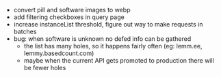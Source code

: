 - convert pill and software images to webp
- add filtering checkboxes in query page
- increase instanceList threshold, figure out way to make requests in batches
- bug: when software is unknown no defed info can be gathered
  - the list has many holes, so it happens fairly often (eg: lemm.ee, lemmy.basedcount.com)
  - maybe when the current API gets promoted to production there will be fewer holes